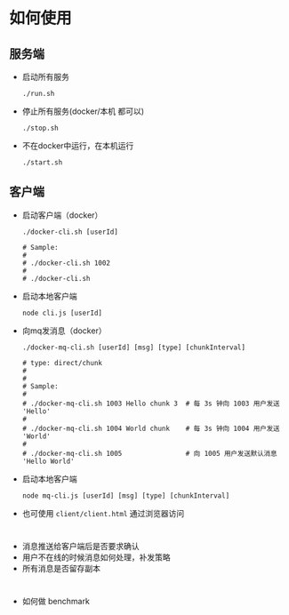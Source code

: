 # 如何使用

## 服务端
- 启动所有服务
    ```shell
    ./run.sh
    ```

- 停止所有服务(docker/本机 都可以)
    ```shell
    ./stop.sh
    ```

- 不在docker中运行，在本机运行
    ```shell
    ./start.sh
    ```

## 客户端

- 启动客户端（docker）
    ```shell
    ./docker-cli.sh [userId]
    
    # Sample:
    #
    # ./docker-cli.sh 1002
    #
    # ./docker-cli.sh
    ```

- 启动本地客户端
    ```shell
    node cli.js [userId]
    ```

- 向mq发消息（docker）
    ```shell
    ./docker-mq-cli.sh [userId] [msg] [type] [chunkInterval]
    
    # type: direct/chunk
    # 
    #
    # Sample:
    #
    # ./docker-mq-cli.sh 1003 Hello chunk 3  # 每 3s 钟向 1003 用户发送 'Hello' 
    #
    # ./docker-mq-cli.sh 1004 World chunk    # 每 3s 钟向 1004 用户发送 'World'  
    # 
    # ./docker-mq-cli.sh 1005                # 向 1005 用户发送默认消息 'Hello World'
    ```

- 启动本地客户端
    ```shell
    node mq-cli.js [userId] [msg] [type] [chunkInterval]
    ```

- 也可使用 `client/client.html` 通过浏览器访问

#

- 消息推送给客户端后是否要求确认
- 用户不在线的时候消息如何处理，补发策略
- 所有消息是否留存副本


#
- 如何做 benchmark
